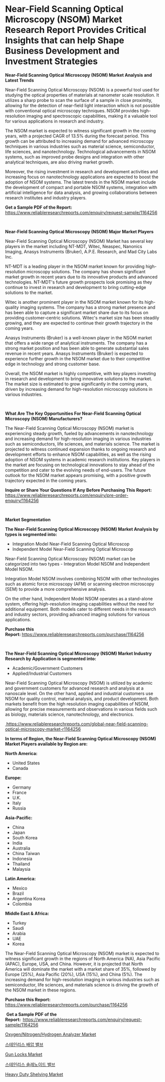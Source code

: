 <p><h1>Near-Field Scanning Optical Microscopy (NSOM) Market Research Report Provides Critical Insights that can help Shape Business Development and Investment Strategies</h1></p><p><strong>Near-Field Scanning Optical Microscopy (NSOM) Market Analysis and Latest Trends</strong></p>
<p><p>Near-Field Scanning Optical Microscopy (NSOM) is a powerful tool used for studying the optical properties of materials at nanometer scale resolution. It utilizes a sharp probe to scan the surface of a sample in close proximity, allowing for the detection of near-field light interaction which is not possible with conventional optical microscopy techniques. NSOM provides high-resolution imaging and spectroscopic capabilities, making it a valuable tool for various applications in research and industry.</p><p>The NSOM market is expected to witness significant growth in the coming years, with a projected CAGR of 13.5% during the forecast period. This growth can be attributed to increasing demand for advanced microscopy techniques in various industries such as material science, semiconductor, life sciences, and nanotechnology. Technological advancements in NSOM systems, such as improved probe designs and integration with other analytical techniques, are also driving market growth.</p><p>Moreover, the rising investment in research and development activities and increasing focus on nanotechnology applications are expected to boost the adoption of NSOM systems. The latest trends in the NSOM market include the development of compact and portable NSOM systems, integration with artificial intelligence for data analysis, and growing collaborations between research institutes and industry players.</p></p>
<p><strong>Get a Sample PDF of the Report:&nbsp;</strong> <a href="https://www.reliableresearchreports.com/enquiry/request-sample/1164256">https://www.reliableresearchreports.com/enquiry/request-sample/1164256</a></p>
<p>&nbsp;</p>
<p><strong>Near-Field Scanning Optical Microscopy (NSOM) Major Market Players</strong></p>
<p><p>Near-Field Scanning Optical Microscopy (NSOM) Market has several key players in the market including NT-MDT, Witec, Neaspec, Nanonics Imaging, Anasys Instruments (Bruker), A.P.E. Research, and Mad City Labs Inc.</p><p>NT-MDT is a leading player in the NSOM market known for providing high-resolution microscopy solutions. The company has shown significant market growth in recent years due to its innovative products and advanced technologies. NT-MDT's future growth prospects look promising as they continue to invest in research and development to bring cutting-edge solutions to the market.</p><p>Witec is another prominent player in the NSOM market known for its high-quality imaging systems. The company has a strong market presence and has been able to capture a significant market share due to its focus on providing customer-centric solutions. Witec's market size has been steadily growing, and they are expected to continue their growth trajectory in the coming years.</p><p>Anasys Instruments (Bruker) is a well-known player in the NSOM market that offers a wide range of analytical instruments. The company has a strong market position and has been able to generate substantial sales revenue in recent years. Anasys Instruments (Bruker) is expected to experience further growth in the NSOM market due to their competitive edge in technology and strong customer base.</p><p>Overall, the NSOM market is highly competitive, with key players investing in research and development to bring innovative solutions to the market. The market size is estimated to grow significantly in the coming years, driven by increasing demand for high-resolution microscopy solutions in various industries.</p></p>
<p>&nbsp;</p>
<p><strong>What Are The Key Opportunities For Near-Field Scanning Optical Microscopy (NSOM) Manufacturers?</strong></p>
<p><p>The Near-Field Scanning Optical Microscopy (NSOM) market is experiencing steady growth, fueled by advancements in nanotechnology and increasing demand for high-resolution imaging in various industries such as semiconductors, life sciences, and materials science. The market is projected to witness continued expansion thanks to ongoing research and development efforts to enhance NSOM capabilities, as well as the rising adoption of NSOM systems in academic research institutions. Key players in the market are focusing on technological innovations to stay ahead of the competition and cater to the evolving needs of end-users. The future outlook for the NSOM market appears promising, with a positive growth trajectory expected in the coming years.</p></p>
<p><strong>Inquire or Share Your Questions If Any Before Purchasing This Report:</strong> <a href="https://www.reliableresearchreports.com/enquiry/pre-order-enquiry/1164256">https://www.reliableresearchreports.com/enquiry/pre-order-enquiry/1164256</a></p>
<p>&nbsp;</p>
<p><strong>Market Segmentation</strong></p>
<p><strong>The Near-Field Scanning Optical Microscopy (NSOM) Market Analysis by types is segmented into:</strong></p>
<p><ul><li>Integration Model Near-Field Scanning Optical Microscop</li><li>Independent Model Near-Field Scanning Optical Microscop</li></ul></p>
<p><p>Near-Field Scanning Optical Microscopy (NSOM) market can be categorized into two types - Integration Model NSOM and Independent Model NSOM. </p><p>Integration Model NSOM involves combining NSOM with other technologies such as atomic force microscopy (AFM) or scanning electron microscopy (SEM) to provide a more comprehensive analysis. </p><p>On the other hand, Independent Model NSOM operates as a stand-alone system, offering high-resolution imaging capabilities without the need for additional equipment. Both models cater to different needs in the research and industry sectors, providing advanced imaging solutions for various applications.</p></p>
<p><strong>Purchase this Report:&nbsp;</strong><a href="https://www.reliableresearchreports.com/purchase/1164256">https://www.reliableresearchreports.com/purchase/1164256</a></p>
<p>&nbsp;</p>
<p><strong>The Near-Field Scanning Optical Microscopy (NSOM) Market Industry Research by Application is segmented into:</strong></p>
<p><ul><li>Academic/Government Customers</li><li>Applied/Industrial Customers</li></ul></p>
<p><p>Near-Field Scanning Optical Microscopy (NSOM) is utilized by academic and government customers for advanced research and analysis at a nanoscale level. On the other hand, applied and industrial customers use NSOM for quality control, material analysis, and product development. Both markets benefit from the high resolution imaging capabilities of NSOM, allowing for precise measurements and observations in various fields such as biology, materials science, nanotechnology, and electronics.</p></p>
<p><a href="https://www.reliableresearchreports.com/global-near-field-scanning-optical-microscopy-market-r1164256">&nbsp;https://www.reliableresearchreports.com/global-near-field-scanning-optical-microscopy-market-r1164256</a></p>
<p><strong>In terms of Region, the Near-Field Scanning Optical Microscopy (NSOM) Market Players available by Region are:</strong></p>
<p>
    <p> <strong> North America: </strong>
        <ul>
            <li>United States</li>
            <li>Canada</li>
        </ul>
        </p> 
    <p> <strong> Europe: </strong>
        <ul>
            <li>Germany</li>
            <li>France</li>
            <li>U.K.</li>
            <li>Italy</li>
            <li>Russia</li>
        </ul>
        </p> 
    <p> <strong> Asia-Pacific: </strong>
        <ul>
            <li>China</li>
            <li>Japan</li>
            <li>South Korea</li>
            <li>India</li>
            <li>Australia</li>
            <li>China Taiwan</li>
            <li>Indonesia</li>
            <li>Thailand</li>
            <li>Malaysia</li>
        </ul>
        </p> 
    <p> <strong> Latin America: </strong>
        <ul>
            <li>Mexico</li>
            <li>Brazil</li>
            <li>Argentina Korea</li>
            <li>Colombia</li>
        </ul>
        </p> 
    <p> <strong> Middle East & Africa: </strong>
        <ul>
            <li>Turkey</li>
            <li>Saudi</li>
            <li>Arabia</li>
            <li>UAE</li>
            <li>Korea</li>
        </ul>
    </p>
    </p>
<p><p>The Near-Field Scanning Optical Microscopy (NSOM) market is expected to witness significant growth in the regions of North America (NA), Asia Pacific (APAC), Europe, USA, and China. However, it is projected that North America will dominate the market with a market share of 35%, followed by Europe (25%), Asia Pacific (20%), USA (15%), and China (5%). The increasing demand for high-resolution imaging in various industries such as semiconductor, life sciences, and materials science is driving the growth of the NSOM market in these regions.</p></p>
<p><strong>Purchase this Report: </strong><a href="https://www.reliableresearchreports.com/purchase/1164256">https://www.reliableresearchreports.com/purchase/1164256</a></p>
<p>&nbsp;<strong>Get a Sample PDF of the Report:&nbsp;&nbsp;</strong><a href="https://www.reliableresearchreports.com/enquiry/request-sample/1164256">https://www.reliableresearchreports.com/enquiry/request-sample/1164256</a></p>
<p><strong></strong></p>
<p><p><a href="https://github.com/AlysaLedner2023/Market-Research-Report-List-2/blob/main/oxygennitrogenhydrogen-analyzer-market.md">Oxygen/Nitrogen/Hydrogen Analyzer Market</a></p><p><a href="https://github.com/tasfiyaj85/Market-Research-Report-List-2/blob/main/380101870026.md">스테인리스 배압 밸브</a></p><p><a href="https://medium.com/@ruth.macdonald08580/gun-locks-market-overview-global-market-trends-and-future-prospects-from-2024-to-2031-59644bef5754">Gun Locks Market</a></p><p><a href="https://github.com/njolsky1/Market-Research-Report-List-2/blob/main/883877370025.md">스테인리스 솔레노이드 밸브</a></p><p><a href="https://medium.com/@carolineparks3691/heavy-duty-shelving-market-size-share-analysis-growth-trends-forecasts-2024-2031-949b4587da2e">Heavy Duty Shelving Market</a></p></p>